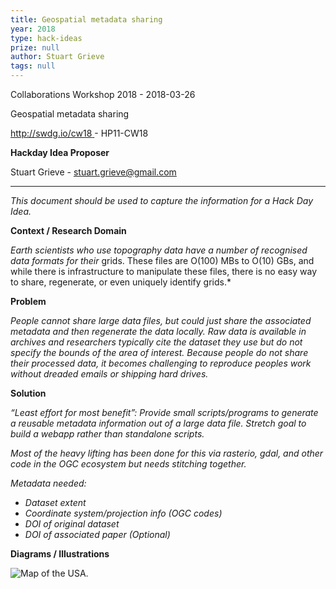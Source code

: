 ```yaml
---
title: Geospatial metadata sharing
year: 2018
type: hack-ideas
prize: null
author: Stuart Grieve
tags: null
---
```


Collaborations Workshop 2018 - 2018-03-26

Geospatial metadata sharing

<http://swdg.io/cw18>[ ](http://swdg.io/cw18)- HP11-CW18

**Hackday Idea Proposer**

Stuart Grieve - stuart.grieve@gmail.com

---

*This document should be used to capture the information for a Hack Day Idea.*

**Context / Research Domain**

*Earth scientists who use topography data have a number of recognised data formats for their* grids. These files are O(100) MBs to O(10) GBs, and while there is infrastructure to manipulate these files, there is no easy way to share, regenerate, or even uniquely identify grids.*

**Problem**

*People cannot share large data files, but could just share the associated metadata and then regenerate the data locally. Raw data is available in archives and researchers typically cite the dataset they use but do not specify the bounds of the area of interest. Because people do not share their processed data, it becomes challenging to reproduce peoples work without dreaded emails or shipping hard drives.*

**Solution**

*“Least effort for most benefit”: Provide small scripts/programs to generate a reusable metadata information out of a large data file. Stretch goal to build a webapp rather than standalone scripts.*

*Most of the heavy lifting has been done for this via rasterio, gdal, and other code in the OGC ecosystem but needs stitching together.*

*Metadata needed:*

- *Dataset extent*
- *Coordinate system/projection info (OGC codes)*
- *DOI of original dataset*
- *DOI of associated paper (Optional)*

**Diagrams / Illustrations**

![Map of the USA.](../images/cw18-map.jpg)
